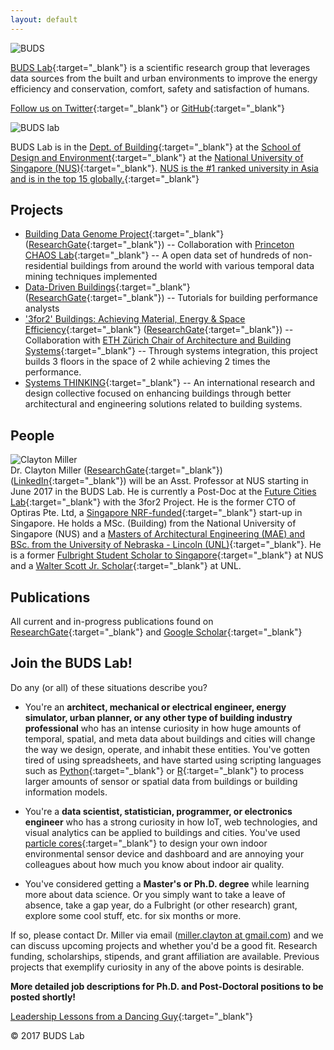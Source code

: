 ```yaml
---
layout: default
---
```


![BUDS](buds-lab.github.io/budslab_banner.png)

[BUDS Lab](https://github.com/buds-lab){:target="_blank"} is a scientific research group that leverages data sources from the built and urban environments to improve the energy efficiency and conservation, comfort, safety and satisfaction of humans.

[Follow us on Twitter](https://twitter.com/buds_lab){:target="_blank"} or [GitHub](https://github.com/buds-lab){:target="_blank"}

![BUDS lab](buds-lab.github.io/nus.png)

BUDS Lab is in the [Dept. of Building](http://www.bdg.nus.edu.sg/){:target="_blank"} at the [School of Design and Environment](http://www.sde.nus.edu.sg/){:target="_blank"} at the [National University of Singapore (NUS)](http://www.nus.edu.sg/){:target="_blank"}. [NUS is the #1 ranked university in Asia and is in the top 15 globally.](http://www.nus.edu.sg/global/rankings.html){:target="_blank"}

## Projects
* [Building Data Genome Project](https://github.com/buds-lab/the-building-data-genome){:target="_blank"} ([ResearchGate](https://www.researchgate.net/project/Building-Data-Genome-Project){:target="_blank"}) -- Collaboration with [Princeton CHAOS Lab](https://chaos.princeton.edu/){:target="_blank"} -- A open data set of hundreds of non-residential buildings from around the world with various temporal data mining techniques implemented
* [Data-Driven Buildings](http://www.datadrivenbuilding.org/){:target="_blank"} ([ResearchGate](https://www.researchgate.net/project/Data-Driven-Buildings){:target="_blank"}) -- Tutorials for building performance analysts 
* ['3for2' Buildings: Achieving Material, Energy & Space Efficiency](http://www.systems.arch.ethz.ch/research/3for2-beyond-efficiency.html){:target="_blank"} ([ResearchGate](https://www.researchgate.net/project/3for2-Buildings-Achieving-Material-Energy-Space-Efficiency){:target="_blank"}) -- Collaboration with [ETH Z&uuml;rich Chair of Architecture and Building Systems](http://www.systems.arch.ethz.ch/){:target="_blank"} -- Through systems integration, this project builds 3 floors in the space of 2 while achieving 2 times the performance.
* [Systems THINKING](http://www.systh.ink/){:target="_blank"} -- An international research and design collective focused on enhancing buildings through better architectural and engineering solutions related to building systems.

## People
![Clayton Miller](buds-lab.github.io/dr_clayton_miller.png)
<br>
Dr. Clayton Miller ([ResearchGate](https://www.researchgate.net/profile/Clayton_Miller2){:target="_blank"})([LinkedIn](https://www.linkedin.com/in/claytonmiller/){:target="_blank"}) will be an Asst. Professor at NUS starting in June 2017 in the BUDS Lab. He is currently a Post-Doc at the [Future Cities Lab](http://www.fcl.ethz.ch/){:target="_blank"} with the 3for2 Project. He is the former CTO of Optiras Pte. Ltd, a [Singapore NRF-funded](https://www.nrf.gov.sg/){:target="_blank"} start-up in Singapore. He holds a MSc. (Building) from the National University of Singapore (NUS) and a [Masters of Architectural Engineering (MAE) and BSc. from the University of Nebraska - Lincoln (UNL)](http://engineering.unl.edu/durhamschool/){:target="_blank"}. He is a former [Fulbright Student Scholar to Singapore](https://fulbrightsg.org/){:target="_blank"} at NUS and a [Walter Scott Jr. Scholar](https://scottscholaralumni.wordpress.com/){:target="_blank"} at UNL. 

## Publications
All current and in-progress publications found on [ResearchGate](https://www.researchgate.net/profile/Clayton_Miller2){:target="_blank"} and [Google Scholar](https://scholar.google.com.sg/citations?user=akL857IAAAAJ&hl=en){:target="_blank"}

## Join the BUDS Lab!
Do any (or all) of these situations describe you?
* You're an **architect, mechanical or electrical engineer, energy simulator, urban planner, or any other type of building industry professional** who has an intense curiosity in how huge amounts of temporal, spatial, and meta data about buildings and cities will change the way we design, operate, and inhabit these entities. You've gotten tired of using spreadsheets, and have started using scripting languages such as [Python](https://www.python.org/){:target="_blank"} or [R](https://www.r-project.org/){:target="_blank"} to process larger amounts of sensor or spatial data from buildings or building information models. 
<!-- You want to learn more about *data science and informatics* -->
* You're a **data scientist, statistician, programmer, or electronics engineer** who has a strong curiosity in how IoT, web technologies, and visual analytics can be applied to buildings and cities. You've used [particle cores](https://www.particle.io/){:target="_blank"} to design your own indoor environmental sensor device and dashboard and are annoying your colleagues about how much you know about indoor air quality. 
<!-- *You want to learn more about buildings and cities.*  -->
* You've considered getting a **Master's or Ph.D. degree** while learning more about data science. Or you simply want to take a leave of absence, take a gap year, do a Fulbright (or other research) grant, explore some cool stuff, etc. for six months or more. 
<!-- *You want to learn more about academia and making an impact with reproducible research.* -->
<!-- * You're very curious about other cultures and the concept of living and working in one of the **world's most diverse and culturally rich Asian cities**.  -->
<!-- *You want to learn more about Asia.* -->

If so, please contact Dr. Miller via email ([miller.clayton at gmail.com](mailto:miller.clayton@gmail.com)) and we can discuss upcoming projects and whether you'd be a good fit. Research funding, scholarships, stipends, and grant affiliation are available. Previous projects that exemplify curiosity in any of the above points is desirable.

**More detailed job descriptions for Ph.D. and Post-Doctoral positions to be posted shortly!**

[Leadership Lessons from a Dancing Guy](https://sivers.org/ff){:target="_blank"}

&copy; 2017 BUDS Lab



<!-- <iframe src="https://ghbtns.com/github-btn.html?user=chibicode&amp;repo=solo&amp;type=watch&amp;count=true&amp;size=large"
  allowtransparency="true" frameborder="0" scrolling="0" width="170" height="30"></iframe><br/> 

<!-- Looking for a more standard Jekyll theme? Try out [Shiori](http://github.com/ellekasai/shiori) theme, which has Bootstrap integration.

## Solo is useful if...

* You want to create an "about me" page from a single markdown file and host it under a custom domain name.
* You want to create a single-page website that's mostly text, like [Know Your Company](https://knowyourcompany.com/).
* You want to share a single markdown file and tried GitHub Gist ([example](https://gist.github.com/dypsilon/5819504)), but would like something nicer-looking.
* You want something like GitHub's [automatic page generator](http://pages.github.com/) for a non-code repository.

This page itself is built with Solo. It's generated from [this markdown file](https://github.com/chibicode/solo/blob/gh-pages/_includes/index.md).

## Usage

First, [install Jekyll](http://jekyllrb.com/docs/installation/). Then download Solo from its [GitHub Repository](https://github.com/chibicode/solo). Start Jekyll and you should see this page up and running.

**The main file you'll be editing is `index.md`**. This becomes the content for the page.

### Other Files

* Edit `_config.yml` to change the site's title and description.
* Edit `_includes/head.html` to add custom code to `<head>`.
* Edit `_includes/scripts.html` to add custom code before `</body>`.
* Edit `CNAME` to host on a custom domain.
* Edit `README.md` before pushing your code.

### Don't use `<h1>` tags

Wthin `index.md`, do not use `<h1>` tags - `<h1>` is reserved for the site title.

### Supported Tags

Solo supports lists, `<hr>`s, `<table>`s,

> blockquotes, and...

~~~html
<pre>code blocks with syntax highlighting.</pre>
~~~

### Keep Solo up to date

Instead of downloading, you can [fork Solo](https://github.com/chibicode/solo/fork) and use the "upstream" strategy described on [this page](https://help.github.com/articles/fork-a-repo) to keep Solo up to date.

## Author

Shu Uesugi ([Twitter](http://twitter.com/chibicode)/[GitHub](http://github.com/chibicode)/[G+](https://plus.google.com/110325199858284431541?rel=author)).

![Shu Uesugi](https://www.gravatar.com/avatar/b868d84bbe2ed30ec45c9253e1c1cefe.jpg?s=200)

### License

[MIT License](http://chibicode.mit-license.org/) -->

